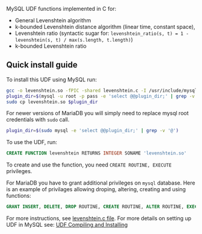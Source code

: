 MySQL UDF functions implemented in C for:

* General Levenshtein algorithm
* k-bounded Levenshtein distance algorithm (linear time, constant space),
* Levenshtein ratio (syntactic sugar for: `levenshtein_ratio(s, t) = 1 - levenshtein(s, t) / max(s.length, t.length)`)
* k-bounded Levenshtein ratio

## Quick install guide

To install this UDF using MySQL run:

```bash
gcc -o levenshtein.so -fPIC -shared levenshtein.c -I /usr/include/mysql/
plugin_dir=$(mysql -u root -p pass -e 'select @@plugin_dir;' | grep -v '@')   # adjust your user name & add password if needed
sudo cp levenshtein.so $plugin_dir
```

For newer versions of MariaDB you will simply need to replace mysql root credentials with `sudo` call.

```bash
plugin_dir=$(sudo mysql -e 'select @@plugin_dir;' | grep -v '@')
```


To use the UDF, run:
```sql
CREATE FUNCTION levenshtein RETURNS INTEGER SONAME 'levenshtein.so'
```

To create and use the function, you need `CREATE ROUTINE, EXECUTE` privileges.


For MariaDB you have to grant additional privileges on `mysql` database. Here is an example of privilages allowing droping, altering, creating and using functions:
```sql
GRANT INSERT, DELETE, DROP ROUTINE, CREATE ROUTINE, ALTER ROUTINE, EXECUTE ON mysql.* TO 'user'@'%';
```


For more instructions, see [levenshtein.c file](https://github.com/jmcejuela/Levenshtein-MySQL-UDF/blob/master/levenshtein.c).
For more details on setting up UDF in MySQL see: [UDF Compiling and Installing](https://dev.mysql.com/doc/refman/5.7/en/udf-compiling.html)
